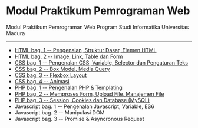 # Modul Praktikum Pemrograman Web

Modul Praktikum Pemrograman Web Program Studi Informatika Universitas Madura

---

* [HTML bag. 1 -- Pengenalan, Struktur Dasar, Elemen HTML](https://github.com/NazirArifin/modulweb/blob/master/html-1.md)
* [HTML bag. 2 -- Image, Link, Table dan Form](https://github.com/NazirArifin/modulweb/blob/master/html-2.md)
* [CSS bag. 1 -- Pengenalan CSS, Variable, Selector dan Pengaturan Teks](https://github.com/NazirArifin/modulweb/blob/master/css-1.md)
* [CSS bag. 2 -- Box Model, Media Query](https://github.com/NazirArifin/modulweb/blob/master/css-2.md)
* [CSS bag. 3 -- Flexbox Layout](https://github.com/NazirArifin/modulweb/blob/master/css-3.md)
* [CSS bag. 4 -- Animasi](https://github.com/NazirArifin/modulweb/blob/master/css-4.md)
* [PHP bag. 1 -- Pengenalan PHP & Templating](https://github.com/NazirArifin/modulweb/blob/master/php-1.md)
* [PHP bag. 2 -- Memproses Form, Upload File, Manajemen File](https://github.com/NazirArifin/modulweb/blob/master/php-2.md)
* [PHP bag. 3 -- Session, Cookies dan Database (MySQL)](https://github.com/NazirArifin/modulweb/blob/master/php-3.md)
* Javascript bag. 1 -- Pengenalan Javascript, Variable, ES6
* Javascript bag. 2 -- Manipulasi DOM
* Javascript bag. 3 -- Promise & Asyncronous Request
